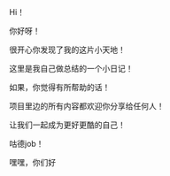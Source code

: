 Hi！

你好呀！

很开心你发现了我的这片小天地！

这里是我自己做总结的一个小日记！

如果，你觉得有所帮助的话！

项目里边的所有内容都欢迎你分享给任何人！

让我们一起成为更好更酷的自己！

咕德job！

嘿嘿，你们好